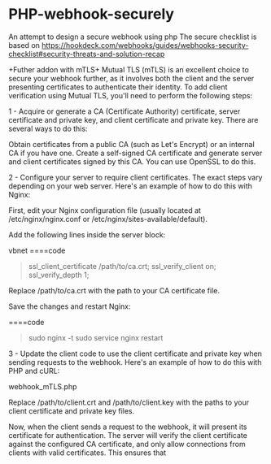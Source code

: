 # PHP-webhook-securely
An attempt to design a secure webhook using php
The secure checklist is based on
https://hookdeck.com/webhooks/guides/webhooks-security-checklist#security-threats-and-solution-recap

+Futher addon with mTLS+
Mutual TLS (mTLS) is an excellent choice to secure your webhook further, as it involves both the client and the server presenting certificates to authenticate their identity. To add client verification using Mutual TLS, you'll need to perform the following steps:

1 - Acquire or generate a CA (Certificate Authority) certificate, server certificate and private key, and client certificate and private key. There are several ways to do this:

Obtain certificates from a public CA (such as Let's Encrypt) or an internal CA if you have one.
Create a self-signed CA certificate and generate server and client certificates signed by this CA. You can use OpenSSL to do this.

2 - Configure your server to require client certificates. The exact steps vary depending on your web server. Here's an example of how to do this with Nginx:

First, edit your Nginx configuration file (usually located at /etc/nginx/nginx.conf or /etc/nginx/sites-available/default).

Add the following lines inside the server block:

vbnet
====code
>ssl_client_certificate /path/to/ca.crt;
>ssl_verify_client on;
>ssl_verify_depth 1;

Replace /path/to/ca.crt with the path to your CA certificate file.

Save the changes and restart Nginx:

====code
>sudo nginx -t
>sudo service nginx restart

3 - Update the client code to use the client certificate and private key when sending requests to the webhook. Here's an example of how to do this with PHP and cURL:

webhook_mTLS.php

Replace /path/to/client.crt and /path/to/client.key with the paths to your client certificate and private key files.

Now, when the client sends a request to the webhook, it will present its certificate for authentication. The server will verify the client certificate against the configured CA certificate, and only allow connections from clients with valid certificates. This ensures that
